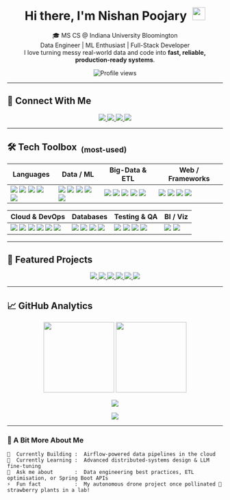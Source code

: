 <!-- ---------------------------------------------------- -->
<!--  README.md for github.com/nishanpoojary              -->
<!-- ---------------------------------------------------- -->

<h1 align="center">
  Hi there, I'm Nishan Poojary&nbsp;
  <img src="https://raw.githubusercontent.com/MartinHeinz/MartinHeinz/master/wave.gif" width="30px">
</h1>

<p align="center">
  🎓 MS CS @ Indiana University Bloomington <br/>
  Data Engineer | ML Enthusiast | Full-Stack Developer <br/>
  I love turning messy real-world data and code into <b>fast, reliable, production-ready systems</b>.
</p>

<p align="center">
  <img src="https://komarev.com/ghpvc/?username=nishanpoojary&style=flat-square&color=blue" alt="Profile views"/>
</p>

---

## 🔗 Connect With Me
<p align="center">
  <a href="https://www.linkedin.com/in/nishanpoojary/">
    <img src="https://img.shields.io/badge/LinkedIn-Nishan_Poojary-0A66C2?style=for-the-badge&logo=linkedin&logoColor=white"/>
  </a>
  <a href="mailto:nishanpoojary16@gmail.com">
    <img src="https://img.shields.io/badge/Email-nishanpoojary16@gmail.com-D14836?style=for-the-badge&logo=gmail&logoColor=white"/>
  </a>
  <a href="https://www.hackerrank.com/nishan_p">
    <img src="https://img.shields.io/badge/HackerRank-Profile-2EC866?style=for-the-badge&logo=hackerrank&logoColor=white"/>
  </a>
  <a href="https://github.com/nishanpoojary">
    <img src="https://img.shields.io/badge/GitHub-@nishanpoojary-181717?style=for-the-badge&logo=github&logoColor=white"/>
  </a>
</p>

---

## 🛠️ Tech Toolbox &nbsp;<sub>(most-used)</sub>

| Languages | Data / ML | Big-Data & ETL | Web / Frameworks |
|-----------|-----------|----------------|------------------|
| <img src="https://img.shields.io/badge/Python-3776AB?style=for-the-badge&logo=python&logoColor=white"/> <img src="https://img.shields.io/badge/Java-007396?style=for-the-badge&logo=java&logoColor=white"/> <img src="https://img.shields.io/badge/JavaScript-F7DF1E?style=for-the-badge&logo=javascript&logoColor=black"/> <img src="https://img.shields.io/badge/TypeScript-3178C6?style=for-the-badge&logo=typescript&logoColor=white"/> <img src="https://img.shields.io/badge/C++-00599C?style=for-the-badge&logo=cplusplus&logoColor=white"/> | <img src="https://img.shields.io/badge/Pandas-150458?style=for-the-badge&logo=pandas&logoColor=white"/> <img src="https://img.shields.io/badge/NumPy-013243?style=for-the-badge&logo=numpy&logoColor=white"/> <img src="https://img.shields.io/badge/TensorFlow-FF6F00?style=for-the-badge&logo=tensorflow&logoColor=white"/> <img src="https://img.shields.io/badge/PyTorch-EE4C2C?style=for-the-badge&logo=pytorch&logoColor=white"/> <img src="https://img.shields.io/badge/scikit--learn-F7931E?style=for-the-badge&logo=scikitlearn&logoColor=white"/> | <img src="https://img.shields.io/badge/Spark-F0C724?style=for-the-badge&logo=apache%20spark&logoColor=black"/> <img src="https://img.shields.io/badge/Airflow-017CEE?style=for-the-badge&logo=apache%20airflow&logoColor=white"/> <img src="https://img.shields.io/badge/dbt-F26C4F?style=for-the-badge&logo=dbt&logoColor=white"/> <img src="https://img.shields.io/badge/Snowflake-29B2FE?style=for-the-badge&logo=snowflake&logoColor=white"/> <img src="https://img.shields.io/badge/Kafka-231F20?style=for-the-badge&logo=apachekafka&logoColor=white"/> | <img src="https://img.shields.io/badge/React-20232A?style=for-the-badge&logo=react&logoColor=61DAFB"/> <img src="https://img.shields.io/badge/Node.js-339933?style=for-the-badge&logo=node.js&logoColor=white"/> <img src="https://img.shields.io/badge/Spring%20Boot-6DB33F?style=for-the-badge&logo=springboot&logoColor=white"/> <img src="https://img.shields.io/badge/Flask-000000?style=for-the-badge&logo=flask&logoColor=white"/> |

| Cloud & DevOps | Databases | Testing & QA | BI / Viz |
|----------------|-----------|--------------|----------|
| <img src="https://img.shields.io/badge/AWS-FF9900?style=for-the-badge&logo=amazonaws&logoColor=white"/> <img src="https://img.shields.io/badge/Azure-0078D4?style=for-the-badge&logo=microsoftazure&logoColor=white"/> <img src="https://img.shields.io/badge/GCP-4285F4?style=for-the-badge&logo=googlecloud&logoColor=white"/> <img src="https://img.shields.io/badge/Docker-2496ED?style=for-the-badge&logo=docker&logoColor=white"/> <img src="https://img.shields.io/badge/Kubernetes-326CE5?style=for-the-badge&logo=kubernetes&logoColor=white"/> <img src="https://img.shields.io/badge/Terraform-7B42BC?style=for-the-badge&logo=terraform&logoColor=white"/> | <img src="https://img.shields.io/badge/PostgreSQL-4169E1?style=for-the-badge&logo=postgresql&logoColor=white"/> <img src="https://img.shields.io/badge/SQL%20Server-CC2927?style=for-the-badge&logo=microsoftsqlserver&logoColor=white"/> <img src="https://img.shields.io/badge/MySQL-4479A1?style=for-the-badge&logo=mysql&logoColor=white"/> <img src="https://img.shields.io/badge/MongoDB-47A248?style=for-the-badge&logo=mongodb&logoColor=white"/> | <img src="https://img.shields.io/badge/Selenium-43B02A?style=for-the-badge&logo=selenium&logoColor=white"/> <img src="https://img.shields.io/badge/JUnit-25A162?style=for-the-badge&logo=junit5&logoColor=white"/> <img src="https://img.shields.io/badge/PyTest-0A9EDC?style=for-the-badge&logo=pytest&logoColor=white"/> <img src="https://img.shields.io/badge/Jest-C21325?style=for-the-badge&logo=jest&logoColor=white"/> | <img src="https://img.shields.io/badge/Power%20BI-F2C811?style=for-the-badge&logo=powerbi&logoColor=white"/> <img src="https://img.shields.io/badge/Tableau-E97627?style=for-the-badge&logo=tableau&logoColor=white"/> |

---

## 🚀 Featured Projects
<p align="center">
  <a href="https://github.com/nishanpoojary/openclaims360">
    <img src="https://github-readme-stats.vercel.app/api/pin/?username=nishanpoojary&repo=openclaims360&theme=algolia" />
  </a>
  <a href="https://github.com/nishanpoojary/Bone-Age-Assessment-Using-Deep-Learning">
    <img src="https://github-readme-stats.vercel.app/api/pin/?username=nishanpoojary&repo=Bone-Age-Assessment-Using-Deep-Learning&theme=algolia" />
  </a>
  </a>
  <a href="https://github.com/nishanpoojary/wormlife">
    <img src="https://github-readme-stats.vercel.app/api/pin/?username=nishanpoojary&repo=wormlife&theme=algolia" />
  </a>
  <a href="https://github.com/nishanpoojary/eYRC-2018-Pollinator-Bee">
    <img src="https://github-readme-stats.vercel.app/api/pin/?username=nishanpoojary&repo=eYRC-2018-Pollinator-Bee&theme=algolia" />
  </a>
  <a href="https://github.com/nishanpoojary/FSF-mathematics-python-code-archive">
    <img src="https://github-readme-stats.vercel.app/api/pin/?username=nishanpoojary&repo=FSF-mathematics-python-code-archive&theme=algolia" />
  </a>
  <a href="https://github.com/nishanpoojary/Datastructures-and-Algorithms-Problems">
    <img src="https://github-readme-stats.vercel.app/api/pin/?username=nishanpoojary&repo=Datastructures-and-Algorithms-Problems&theme=algolia" />
  </a>
  
</p>

---

## 📈 GitHub Analytics
<p align="center">
  <img src="https://github-readme-stats.vercel.app/api?username=nishanpoojary&show_icons=true&theme=algolia" height="165"/>
  <img src="https://github-readme-streak-stats.herokuapp.com/?user=nishanpoojary&theme=algolia" height="165"/>
</p>

<p align="center">
  <img src="https://github-readme-stats.vercel.app/api/top-langs/?username=nishanpoojary&langs_count=8&layout=compact&theme=algolia" />
</p>

<p align="center">
  <img src="https://github-profile-trophy.vercel.app/?username=nishanpoojary&theme=algolia&margin-w=15"/>
</p>

---

### 📜 A Bit More About Me

```text
🔭  Currently Building :  Airflow-powered data pipelines in the cloud  
🧠  Currently Learning :  Advanced distributed-systems design & LLM fine-tuning  
💬  Ask me about       :  Data engineering best practices, ETL optimisation, or Spring Boot APIs  
⚡  Fun fact           :  My autonomous drone project once pollinated 🍓 strawberry plants in a lab!
